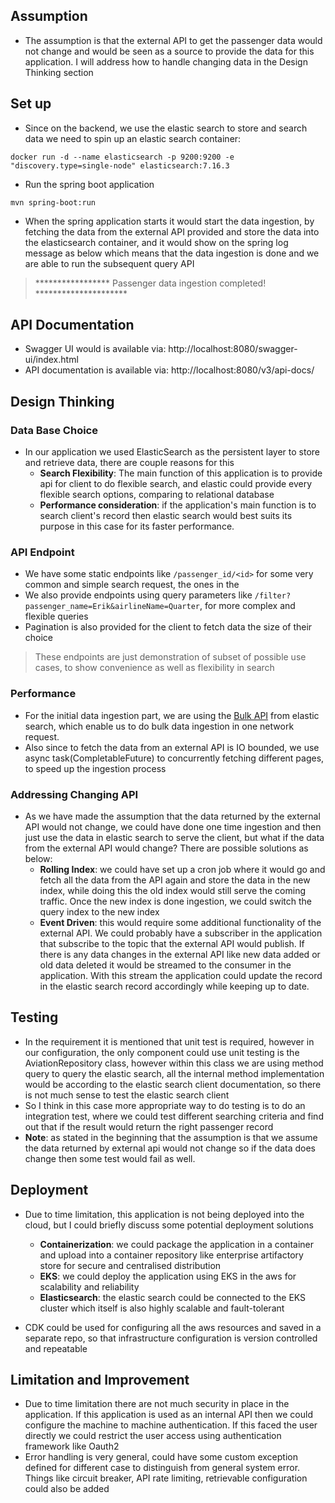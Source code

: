## Assumption

* The assumption is that the external API to get the passenger data would not change and would be seen as a source to
  provide the data for this application. I will address how to handle changing data in the Design Thinking section

## Set up

* Since on the backend, we use the elastic search to store and search data we need to spin up an elastic search
  container:

```shell 
docker run -d --name elasticsearch -p 9200:9200 -e "discovery.type=single-node" elasticsearch:7.16.3
```

* Run the spring boot application

```shell
mvn spring-boot:run
```

* When the spring application starts it would start the data ingestion, by fetching the data from the external API
  provided and store the data into the elasticsearch container, and it would show on the spring log message as below
  which means that the data ingestion is done and we are able to run the subsequent query API

> ***************** Passenger data ingestion completed! *********************

## API Documentation

* Swagger UI would is available via: http://localhost:8080/swagger-ui/index.html
* API documentation is available via: http://localhost:8080/v3/api-docs/

## Design Thinking

### Data Base Choice

* In our application we used ElasticSearch as the persistent layer to store and retrieve data, there are couple reasons
  for this
    * **Search Flexibility**: The main function of this application is to provide api for client to do flexible search,
      and elastic could provide every flexible search options, comparing to relational database
    * **Performance consideration**: if the application's main function is to search client's record then elastic search
      would best suits its purpose in this case for its faster performance.

### API Endpoint

* We have some static endpoints like ```/passenger_id/<id>``` for some very common and simple search request, the ones
  in the
* We also provide endpoints using query parameters like ```/filter?passenger_name=Erik&airlineName=Quarter```, for more
  complex and flexible queries
* Pagination is also provided for the client to fetch data the size of their choice

> These endpoints are just demonstration of subset of possible use cases, to show convenience as well as flexibility in search

### Performance

* For the initial data ingestion part, we are using
  the [Bulk API](https://www.elastic.co/guide/en/elasticsearch/client/java-rest/current/java-rest-high-document-bulk.html)
  from elastic search, which enable us to do bulk data ingestion in one network request.
* Also since to fetch the data from an external API is IO bounded, we use async task(CompletableFuture) to concurrently
  fetching different pages, to speed up the ingestion process

### Addressing Changing API

* As we have made the assumption that the data returned by the external API would not change, we could have done one
  time ingestion and then just use the data in elastic search to serve the client, but what if the data from the
  external API would change? There are possible solutions as below:
    * **Rolling Index**: we could have set up a cron job where it would go and fetch all the data from the API again and
      store the data in the new index, while doing this the old index would still serve the coming traffic. Once the new
      index is done ingestion, we could switch the query index to the new index
    * **Event Driven**: this would require some additional functionality of the external API. We could probably have a
      subscriber in the application that subscribe to the topic that the external API would publish. If there is any
      data changes in the external API like new data added or old data deleted it would be streamed to the consumer in
      the application. With this stream the application could update the record in the elastic search record accordingly
      while keeping up to date.

## Testing

* In the requirement it is mentioned that unit test is required, however in our configuration, the only component could
  use unit testing is the AviationRepository class, however within this class we are using method query to query the
  elastic search, all the internal method implementation would be according to the elastic search client documentation,
  so there is not much sense to test the elastic search client
* So I think in this case more appropriate way to do testing is to do an integration test, where we could test different
  searching criteria and find out that if the result would return the right passenger record
* **Note**: as stated in the beginning that the assumption is that we assume the data returned by external api would not
  change so if the data does change then some test would fail as well.

## Deployment

* Due to time limitation, this application is not being deployed into the cloud, but I could briefly discuss some
  potential deployment solutions
    * **Containerization**: we could package the application in a container and upload into a container repository like
      enterprise artifactory store for secure and centralised distribution
    * **EKS**: we could deploy the application using EKS in the aws for scalability and reliability
    * **Elasticsearch**: the elastic search could be connected to the EKS cluster which itself is also highly scalable
      and fault-tolerant

* CDK could be used for configuring all the aws resources and saved in a separate repo, so that infrastructure
  configuration is version controlled and repeatable

## Limitation and Improvement
* Due to time limitation there are not much security in place in the application. If this application is used as an internal
API then we could configure the machine to machine authentication. If this faced the user directly we could restrict the user
access using authentication framework like Oauth2
* Error handling is very general, could have some custom exception defined for different case to distinguish from general system error. 
Things like circuit breaker, API rate limiting, retrievable configuration could also be added

